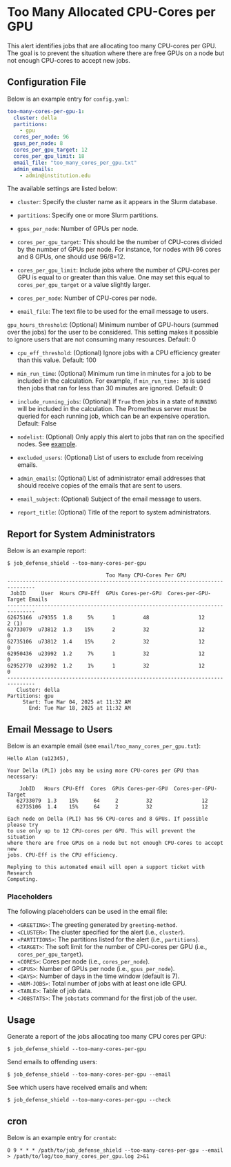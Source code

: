 # Too Many Allocated CPU-Cores per GPU

This alert identifies jobs that are allocating too many CPU-cores per GPU. The goal is to prevent the situation where there are free GPUs on a node but not enough CPU-cores to accept new jobs.

## Configuration File

Below is an example entry for `config.yaml`:

```yaml
too-many-cores-per-gpu-1:
  cluster: della
  partitions:
    - gpu
  cores_per_node: 96
  gpus_per_node: 8
  cores_per_gpu_target: 12
  cores_per_gpu_limit: 18
  email_file: "too_many_cores_per_gpu.txt"
  admin_emails:
    - admin@institution.edu
```

The available settings are listed below:

- `cluster`: Specify the cluster name as it appears in the Slurm database.

- `partitions`: Specify one or more Slurm partitions.

- `gpus_per_node`: Number of GPUs per node.

- `cores_per_gpu_target`: This should be the number of CPU-cores divided by the number of GPUs per node. For instance, for nodes with 96 cores and 8 GPUs, one should use 96/8=12.

- `cores_per_gpu_limit`: Include jobs where the number of CPU-cores per GPU is equal to or greater than this value. One may set this equal to `cores_per_gpu_target` or a value slightly larger.

- `cores_per_node`: Number of CPU-cores per node.

- `email_file`: The text file to be used for the email message to users.

`gpu_hours_threshold`: (Optional) Minimum number of GPU-hours (summed over the jobs) for the user to be considered. This setting makes it possible to ignore users that are not consuming many resources. Default: 0

- `cpu_eff_threshold`: (Optional) Ignore jobs with a CPU efficiency greater than this value. Default: 100

- `min_run_time`: (Optional) Minimum run time in minutes for a job to be included in the calculation. For example, if `min_run_time: 30` is used then jobs that ran for less than 30 minutes are ignored. Default: 0

- `include_running_jobs`: (Optional) If `True` then jobs in a state of `RUNNING` will be included in the calculation. The Prometheus server must be queried for each running job, which can be an expensive operation. Default: False

- `nodelist`: (Optional) Only apply this alert to jobs that ran on the specified nodes. See [example](../nodelist.md).

- `excluded_users`: (Optional) List of users to exclude from receiving emails.

- `admin_emails`: (Optional) List of administrator email addresses that should receive copies of the emails that are sent to users.

- `email_subject`: (Optional) Subject of the email message to users.

- `report_title`: (Optional) Title of the report to system administrators.

## Report for System Administrators

Below is an example report:

```
$ job_defense_shield --too-many-cores-per-gpu

                                Too Many CPU-Cores Per GPU                                   
-------------------------------------------------------------------------------
 JobID     User  Hours CPU-Eff  GPUs Cores-per-GPU  Cores-per-GPU-Target Emails
-------------------------------------------------------------------------------
62675166  u79355  1.8     5%      1         48                12          2 (1)
62733079  u73812  1.3    15%      2         32                12          0   
62735106  u73812  1.4    15%      2         32                12          0   
62950436  u23992  1.2     7%      1         32                12          0   
62952770  u23992  1.2     1%      1         32                12          0   
-------------------------------------------------------------------------------
   Cluster: della
Partitions: gpu
     Start: Tue Mar 04, 2025 at 11:32 AM
       End: Tue Mar 18, 2025 at 11:32 AM
```

## Email Message to Users

Below is an example email (see `email/too_many_cores_per_gpu.txt`):

```
Hello Alan (u12345),

Your Della (PLI) jobs may be using more CPU-cores per GPU than necessary:

    JobID   Hours CPU-Eff  Cores  GPUs Cores-per-GPU  Cores-per-GPU-Target
   62733079  1.3    15%     64     2         32                12         
   62735106  1.4    15%     64     2         32                12         

Each node on Della (PLI) has 96 CPU-cores and 8 GPUs. If possible please try
to use only up to 12 CPU-cores per GPU. This will prevent the situation
where there are free GPUs on a node but not enough CPU-cores to accept new
jobs. CPU-Eff is the CPU efficiency.

Replying to this automated email will open a support ticket with Research
Computing.
```

### Placeholders

The following placeholders can be used in the email file:

- `<GREETING>`: The greeting generated by `greeting-method`.
- `<CLUSTER>`: The cluster specified for the alert (i.e., `cluster`).
- `<PARTITIONS>`: The partitions listed for the alert (i.e., `partitions`).
- `<TARGET>`: The soft limit for the number of CPU-cores per GPU (i.e., `cores_per_gpu_target`).
- `<CORES>`: Cores per node (i.e., `cores_per_node`).
- `<GPUS>`: Number of GPUs per node (i.e., `gpus_per_node`).
- `<DAYS>`: Number of days in the time window (default is 7).
- `<NUM-JOBS>`: Total number of jobs with at least one idle GPU.
- `<TABLE>`: Table of job data.
- `<JOBSTATS>`: The `jobstats` command for the first job of the user.

## Usage

Generate a report of the jobs allocating too many CPU cores per GPU:

```
$ job_defense_shield --too-many-cores-per-gpu
```

Send emails to offending users:

```
$ job_defense_shield --too-many-cores-per-gpu --email
```

See which users have received emails and when:

```
$ job_defense_shield --too-many-cores-per-gpu --check
```

## cron

Below is an example entry for `crontab`:

```
0 9 * * * /path/to/job_defense_shield --too-many-cores-per-gpu --email > /path/to/log/too_many_cores_per_gpu.log 2>&1
```
